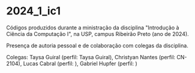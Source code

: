 # 2024_1_ic1

Códigos produzidos durante a ministração da disciplina "Introdução à Ciência da Computação I", na USP, campus Ribeirão Preto (ano de 2024).

Presença de autoria pessoal e de colaboração com colegas da disciplina.

Colegas: Taysa Guiral (perfil: Taysa Guiral), Christyan Nantes (perfil: CN-2104), Lucas Cabral (perfil: ), Gabriel Hupfer (perfil: )
